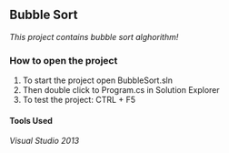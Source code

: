 ## Bubble Sort

*This project contains bubble sort alghorithm!*

### How to open the project

1. To start the project open BubbleSort.sln
1. Then double click to Program.cs in Solution Explorer
1. To test the project: CTRL + F5

#### Tools Used

*Visual Studio 2013*

